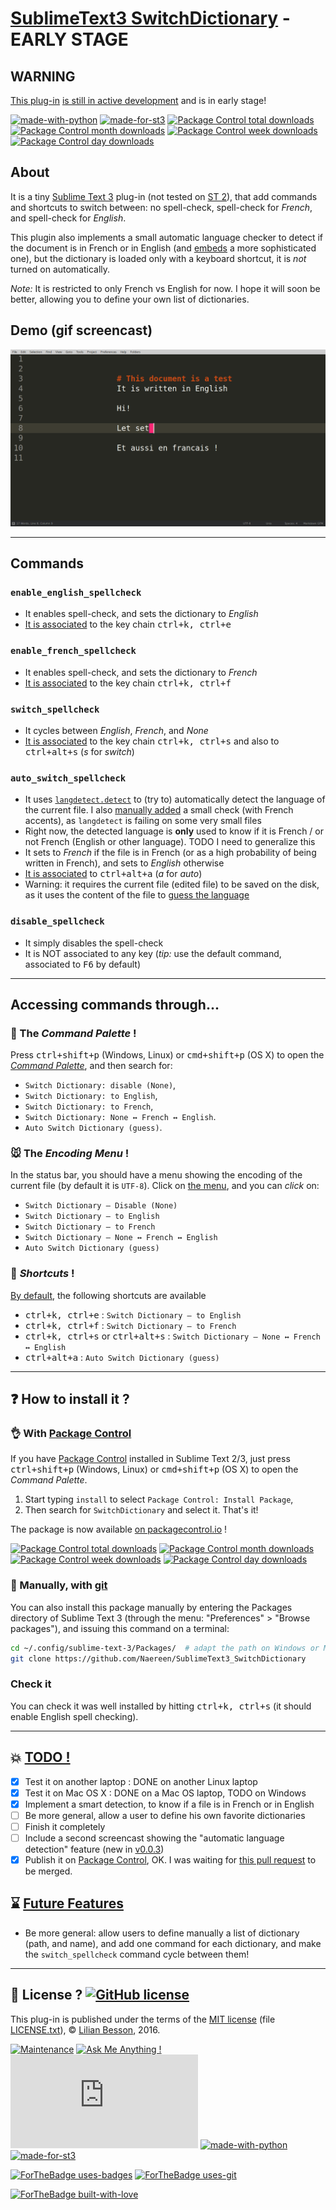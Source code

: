 # [SublimeText3 SwitchDictionary](https://github.com/Naereen/SublimeText3_SwitchDictionary/) - EARLY STAGE
## WARNING
[This plug-in](https://github.com/Naereen/SublimeText3_SwitchDictionary/) [is still in active development](https://github.com/Naereen/SublimeText3_SwitchDictionary/graphs/commit-activity) and is in early stage!

[![made-with-python](https://img.shields.io/badge/Made%20with-Python-1f425f.svg)](https://www.python.org/)
[![made-for-st3](https://img.shields.io/badge/Made%20for-SublimeText3-green.svg)](https://www.sublimetext.com/3dev)
[![Package Control total downloads](https://img.shields.io/packagecontrol/dt/SwitchDictionary.svg)](https://packagecontrol.io/packages/SwitchDictionary)
[![Package Control month downloads](https://img.shields.io/packagecontrol/dm/SwitchDictionary.svg)](https://packagecontrol.io/packages/SwitchDictionary)
[![Package Control week downloads](https://img.shields.io/packagecontrol/dw/SwitchDictionary.svg)](https://packagecontrol.io/packages/SwitchDictionary)
[![Package Control day downloads](https://img.shields.io/packagecontrol/dd/SwitchDictionary.svg)](https://packagecontrol.io/packages/SwitchDictionary)

## About
It is a tiny [Sublime Text 3](https://www.sublimetext.com/3) plug-in (not tested on [ST 2](https://www.sublimetext.com/)), that add commands and shortcuts to switch between: no spell-check, spell-check for *French*, and spell-check for *English*.

This plugin also implements a small automatic language checker to detect if the document is in French or in English (and [embeds](https://github.com/Naereen/SublimeText3_SwitchDictionary/tree/master/langdetect/) a more sophisticated one), but the dictionary is loaded only with a keyboard shortcut, it is *not* turned on automatically.

*Note:* It is restricted to only French vs English for now.
I hope it will soon be better, allowing you to define your own list of dictionaries.

## Demo (gif screencast)
![demo of Sublime Text 3 'SwitchDictionary' plugin (gif)](https://raw.githubusercontent.com/Naereen/SublimeText3_SwitchDictionary/master/demo_SublimeText3_SwitchDictionary_plugin.gif)

----

## Commands
### `enable_english_spellcheck`
  - It enables spell-check, and sets the dictionary to *English*
  - [It is associated](Default.sublime-keymap) to the key chain <kbd>ctrl+k, ctrl+e</kbd>

### `enable_french_spellcheck`
  - It enables spell-check, and sets the dictionary to *French*
  - [It is associated](Default.sublime-keymap) to the key chain <kbd>ctrl+k, ctrl+f</kbd>

### `switch_spellcheck`
  - It cycles between *English*, *French*, and *None*
  - [It is associated](Default.sublime-keymap) to the key chain <kbd>ctrl+k, ctrl+s</kbd> and also to <kbd>ctrl+alt+s</kbd> (*s* for *switch*)

### `auto_switch_spellcheck`
  - It uses [`langdetect.detect`](https://github.com/Mimino666/langdetect) to (try to) automatically detect the language of the current file. I also [manually added](https://github.com/Naereen/SublimeText3_SwitchDictionary/commit/cdaeccee0e15f37d2303db4c55aee66ceb6187b2) a small check (with French accents), as `langdetect` is failing on some very small files
  - Right now, the detected language is **only** used to know if it is French / or not French (English or other language). TODO I need to generalize this
  - It sets to *French* if the file is in French (or as a high probability of being written in French), and sets to *English* otherwise
  - [It is associated](Default.sublime-keymap) to <kbd>ctrl+alt+a</kbd> (*a* for *auto*)
  - Warning: it requires the current file (edited file) to be saved on the disk, as it uses the content of the file to [guess the language](https://github.com/Mimino666/langdetect#basic-usage)

### `disable_spellcheck`
  - It simply disables the spell-check
  - It is NOT associated to any key (*tip:* use the default command, associated to <kbd>F6</kbd> by default)

----

## Accessing commands through...
### :notebook: The *Command Palette* !
Press <kbd>ctrl+shift+p</kbd> (Windows, Linux) or <kbd>cmd+shift+p</kbd> (OS X) to open the [*Command Palette*](SwitchDictionary.sublime-commands), and then search for:

 - `Switch Dictionary: disable (None)`,
 - `Switch Dictionary: to English`,
 - `Switch Dictionary: to French`,
 - `Switch Dictionary: None ↔ French ↔ English`.
 - `Auto Switch Dictionary (guess)`.

### :mouse: The *Encoding Menu* !
In the status bar, you should have a menu showing the encoding of the current file (by default it is `UTF-8`).
Click on [the menu](Encoding.sublime-menu), and you can *click* on:

 - `Switch Dictionary – Disable (None)`
 - `Switch Dictionary – to English`
 - `Switch Dictionary – to French`
 - `Switch Dictionary – None ↔ French ↔ English`
 - `Auto Switch Dictionary (guess)`

### :musical_keyboard: *Shortcuts* !
[By default](Default.sublime-keymap), the following shortcuts are available

 - <kbd>ctrl+k, ctrl+e</kbd> : `Switch Dictionary – to English`
 - <kbd>ctrl+k, ctrl+f</kbd> : `Switch Dictionary – to French`
 - <kbd>ctrl+k, ctrl+s</kbd> or <kbd>ctrl+alt+s</kbd> : `Switch Dictionary – None ↔ French ↔ English`
 - <kbd>ctrl+alt+a</kbd> : `Auto Switch Dictionary (guess)`

----

## :question: How to install it ?
### :ok_hand: With [Package Control](https://packagecontrol.io/)
If you have [Package Control](https://packagecontrol.io/) installed in Sublime Text 2/3, just press <kbd>ctrl+shift+p</kbd> (Windows, Linux) or <kbd>cmd+shift+p</kbd> (OS X) to open the *Command Palette*.

1. Start typing `install` to select `Package Control: Install Package`,
2. Then search for `SwitchDictionary` and select it. That's it!

The package is now available [on packagecontrol.io](https://packagecontrol.io/packages/SwitchDictionary) !

[![Package Control total downloads](https://img.shields.io/packagecontrol/dt/SwitchDictionary.svg)](https://packagecontrol.io/packages/SwitchDictionary)
[![Package Control month downloads](https://img.shields.io/packagecontrol/dm/SwitchDictionary.svg)](https://packagecontrol.io/packages/SwitchDictionary)
[![Package Control week downloads](https://img.shields.io/packagecontrol/dw/SwitchDictionary.svg)](https://packagecontrol.io/packages/SwitchDictionary)
[![Package Control day downloads](https://img.shields.io/packagecontrol/dd/SwitchDictionary.svg)](https://packagecontrol.io/packages/SwitchDictionary)

### :floppy_disk: Manually, with [git](https://git-scm.com/)
You can also install this package manually by entering the Packages directory of Sublime Text 3 (through the menu: "Preferences" > "Browse packages"), and issuing this command on a terminal:

```bash
cd ~/.config/sublime-text-3/Packages/  # adapt the path on Windows or Mac OS X
git clone https://github.com/Naereen/SublimeText3_SwitchDictionary
```

### Check it
You can check it was well installed by hitting <kbd>ctrl+k, ctrl+s</kbd> (it should enable English spell checking).

----

## :boom: [TODO !](https://github.com/Naereen/SublimeText3_SwitchDictionary/projects/1)
- [x] Test it on another laptop : DONE on another Linux laptop
- [x] Test it on Mac OS X : DONE on a Mac OS laptop, TODO on Windows
- [x] Implement a smart detection, to know if a file is in French or in English
- [ ] Be more general, allow a user to define his own favorite dictionaries
- [ ] Finish it completely
- [ ] Include a second screencast showing the "automatic language detection" feature (new in [v0.0.3](https://github.com/Naereen/SublimeText3_SwitchDictionary/releases/tag/v0.0.3))
- [x] Publish it on [Package Control](https://packagecontrol.io/), OK. I was waiting for [this pull request](https://github.com/wbond/package_control_channel/pull/5867) to be merged.

## :hourglass: [Future Features](https://github.com/Naereen/SublimeText3_SwitchDictionary/projects/1)
- Be more general: allow users to define manually a list of dictionary (path, and name), and add one command for each dictionary, and make the `switch_spellcheck` command cycle between them!

----

## :scroll: License ? [![GitHub license](https://img.shields.io/github/license/Naereen/SublimeText3_SwitchDictionary.svg)](https://github.com/Naereen/SublimeText3_SwitchDictionary/blob/master/LICENSE)
This plug-in is published under the terms of the [MIT license](http://lbesson.mit-license.org/) (file [LICENSE.txt](LICENSE.txt)),
© [Lilian Besson](https://GitHub.com/Naereen), 2016.

[![Maintenance](https://img.shields.io/badge/Maintained%3F-yes-green.svg)](https://GitHub.com/Naereen/SublimeText3_SwitchDictionary/graphs/commit-activity)
[![Ask Me Anything !](https://img.shields.io/badge/Ask%20me-anything-1abc9c.svg)](https://GitHub.com/Naereen/ama)
[![Analytics](https://ga-beacon.appspot.com/UA-38514290-17/github.com/Naereen/SublimeText3_SwitchDictionary/README.md?pixel)](https://GitHub.com/Naereen/SublimeText3_SwitchDictionary/)
[![made-with-python](https://img.shields.io/badge/Made%20with-Python-1f425f.svg)](https://www.python.org/)
[![made-for-st3](https://img.shields.io/badge/Made%20for-SublimeText3-green.svg)](https://www.sublimetext.com/3dev)

[![ForTheBadge uses-badges](http://ForTheBadge.com/images/badges/uses-badges.svg)](http://ForTheBadge.com)
[![ForTheBadge uses-git](http://ForTheBadge.com/images/badges/uses-git.svg)](https://GitHub.com/)

[![ForTheBadge built-with-love](http://ForTheBadge.com/images/badges/built-with-love.svg)](https://GitHub.com/Naereen/)
